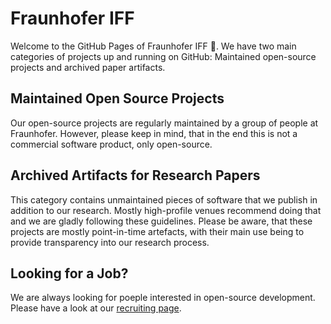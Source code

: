 # Fraunhofer IFF

Welcome to the GitHub Pages of Fraunhofer IFF 👋. We have two main categories of projects up and running on GitHub: Maintained open-source projects and archived paper artifacts.

## Maintained Open Source Projects

Our open-source projects are regularly maintained by a group of people at Fraunhofer. However, please keep in mind, that in the end this is not a commercial software product, only open-source.

## Archived Artifacts for Research Papers

This category contains unmaintained pieces of software that we publish in addition to our research. Mostly high-profile venues recommend doing that and we are gladly following these guidelines. Please be aware, that these projects are mostly point-in-time artefacts, with their main use being to provide transparency into our research process.

## Looking for a Job?

We are always looking for poeple interested in open-source development. Please have a look at our [recruiting page](https://www.iff.fraunhofer.de/de/jobs-karriere.html).
